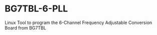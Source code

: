# BG7TBL-6-PLL
Linux Tool to program the 6-Channel Frequency Adjustable Conversion Board from BG7TBL

